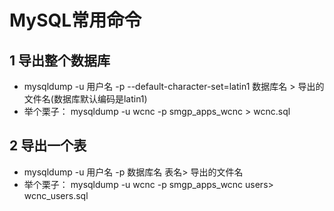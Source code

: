 # MySQL常用命令

## 1 导出整个数据库
  * mysqldump -u 用户名 -p --default-character-set=latin1 数据库名 > 导出的文件名(数据库默认编码是latin1)
  * 举个栗子： mysqldump -u wcnc -p smgp_apps_wcnc > wcnc.sql
## 2 导出一个表
  * mysqldump -u 用户名 -p 数据库名 表名> 导出的文件名
  * 举个栗子： mysqldump -u wcnc -p smgp_apps_wcnc users> wcnc_users.sql
